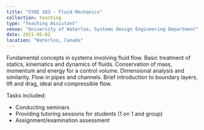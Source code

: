 ```yaml
---
title: "SYDE 383 - Fluid Mechanics"
collection: teaching
type: "Teaching Assistant"
venue: "University of Waterloo, Systems Design Engineering Department"
date: 2021-05-01
location: "Waterloo, Canada"
---
```


Fundamental concepts in systems involving fluid flow. Basic treatment of statics, kinematics and dynamics of fluids. Conservation of mass, momentum and energy for a control volume. Dimensional analysis and similarity. Flow in pipes and channels. Brief introduction to boundary layers, lift and drag, ideal and compressible flow.

Tasks included:
* Conducting seminars 
* Providing tutoring sessions for students (1 on 1 and group)
* Assignment/examination assessment
